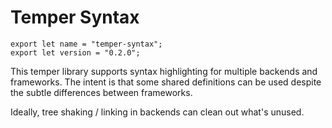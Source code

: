 # Temper Syntax

    export let name = "temper-syntax";
    export let version = "0.2.0";

This temper library supports syntax highlighting for multiple backends and
frameworks. The intent is that some shared definitions can be used despite the
subtle differences between frameworks.

Ideally, tree shaking / linking in backends can clean out what's unused.
